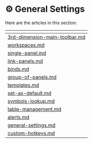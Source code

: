 # ⚙️ General Settings

Here are the articles in this section:

<table data-card-size="large" data-column-title-hidden data-view="cards"><thead><tr><th data-card-target data-type="content-ref"></th></tr></thead><tbody><tr><td><a href="3rd-dimension-main-toolbar.md">3rd-dimension-main-toolbar.md</a></td></tr><tr><td><a href="workspaces.md">workspaces.md</a></td></tr><tr><td><a href="single-panel.md">single-panel.md</a></td></tr><tr><td><a href="link-panels.md">link-panels.md</a></td></tr><tr><td><a href="binds.md">binds.md</a></td></tr><tr><td><a href="group-of-panels.md">group-of-panels.md</a></td></tr><tr><td><a href="templates.md">templates.md</a></td></tr><tr><td><a href="set-as-default.md">set-as-default.md</a></td></tr><tr><td><a href="symbols-lookup.md">symbols-lookup.md</a></td></tr><tr><td><a href="table-management.md">table-management.md</a></td></tr><tr><td><a href="alerts.md">alerts.md</a></td></tr><tr><td><a href="general-settings.md">general-settings.md</a></td></tr><tr><td><a href="custom-hotkeys.md">custom-hotkeys.md</a></td></tr></tbody></table>

